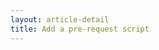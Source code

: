 ```yaml
---
layout: article-detail
title: Add a pre-request script
---
```


<!-- for rework: needs to include info about pre-request scripts for **collections**, what they do, why you'd use them. Should also include a short, easy tutorial where users can try out their first pre-request script, for example, see https://learning.postman.com/docs/tests-and-scripts/write-scripts/pre-request-scripts/#scripting-before-your-request-runs   (it should be a simple example, we can explain more examples and use cases and features in a different topic)-->

<!-- TODO-filipe -->
